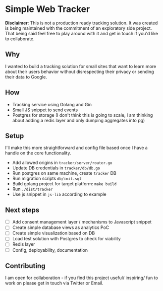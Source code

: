 # Simple Web Tracker

__Disclaimer__: This is not a production ready tracking solution. It was created is being maintained with the commitment of an exploratory side project. That being said feel free to play around with it and get in touch if you'd like to collaborate.

## Why
I wanted to build a tracking solution for small sites that want to learn more about their users behavior without disrespecting their privacy or sending their data to Google.

## How
* Tracking service using Golang and Gin
* Small JS snippet to send events
* Postgres for storage (I don't think this is going to scale, I am thinking about adding a redis layer and only dumping aggregates into pg)

## Setup
I'll make this more straightforward and config file based once I have a handle on the core functionality.  
* Add allowed origins in `tracker/server/router.go`
* Update DB credentials in `tracker/db/db.go`
* Run postgres on same machine, create `tracker` DB
* Run migration scripts `db/init.sql`
* Build golang project for target platform: `make build`
* Run `./dist/tracker`
* Use js snippet in `js-lib` according to example

## Next steps
- [ ] Add consent management layer / mechanisms to Javascript snippet 
- [ ] Create simple database views as analytics PoC  
- [ ] Create simple visualization based on DB  
- [ ] Load test solution with Postgres to check for viability   
- [ ] Redis layer  
- [ ] Config, deployability, documentation

## Contributing
I am open for collaboration - if you find this project useful/ inspiring/ fun to work on please get in touch via Twitter or Email. 
